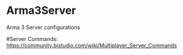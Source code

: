 # Arma3Server
Arma 3 Server configurations

#Server Commands:
https://community.bistudio.com/wiki/Multiplayer_Server_Commands
